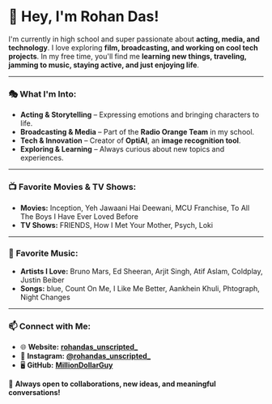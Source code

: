 # **👋 Hey, I'm Rohan Das!**

I'm currently in high school and super passionate about **acting, media, and technology**. I love exploring **film, broadcasting, and working on cool tech projects**. In my free time, you'll find me **learning new things, traveling, jamming to music, staying active, and just enjoying life**.

---

### 🎭 **What I'm Into:**
- **Acting & Storytelling** – Expressing emotions and bringing characters to life.
- **Broadcasting & Media** – Part of the **Radio Orange Team** in my school.
- **Tech & Innovation** – Creator of **OptiAI**, an **image recognition tool**.
- **Exploring & Learning** – Always curious about new topics and experiences.

---

### 📺 **Favorite Movies & TV Shows:**
- **Movies:** Inception, Yeh Jawaani Hai Deewani, MCU Franchise, To All The Boys I Have Ever Loved Before
- **TV Shows:** FRIENDS, How I Met Your Mother, Psych, Loki

---

### 🎵 **Favorite Music:**
- **Artists I Love:** Bruno Mars, Ed Sheeran, Arjit Singh, Atif Aslam, Coldplay, Justin Beiber
- **Songs:** blue, Count On Me, I Like Me Better, Aankhein Khuli, Phtograph, Night Changes

---

### 📫 **Connect with Me:**
- 🌐 **Website:** [**rohandas_unscripted_**](https://sites.google.com/view/rohandas1254/)
- 📸 **Instagram:** [**@rohandas_unscripted_**](https://www.instagram.com/rohandas_unscripted_)
- 🖥️ **GitHub:** [**MillionDollarGuy**](https://github.com/MillionDollarGuy)

💬 **Always open to collaborations, new ideas, and meaningful conversations!**
